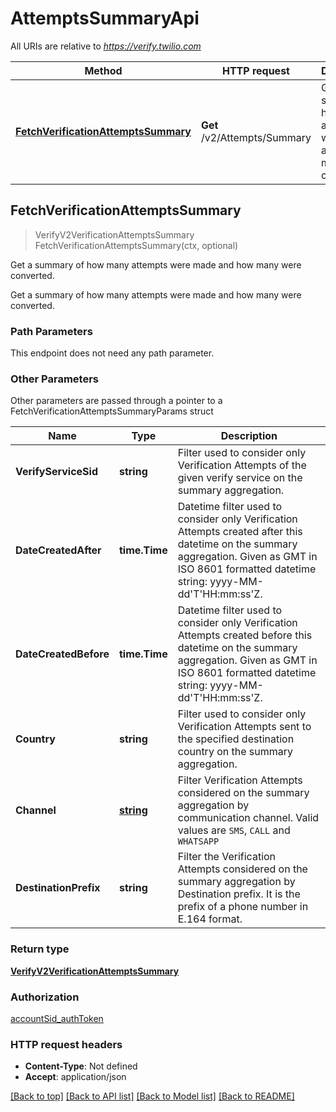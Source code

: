 # AttemptsSummaryApi

All URIs are relative to *https://verify.twilio.com*

Method | HTTP request | Description
------------- | ------------- | -------------
[**FetchVerificationAttemptsSummary**](AttemptsSummaryApi.md#FetchVerificationAttemptsSummary) | **Get** /v2/Attempts/Summary | Get a summary of how many attempts were made and how many were converted.



## FetchVerificationAttemptsSummary

> VerifyV2VerificationAttemptsSummary FetchVerificationAttemptsSummary(ctx, optional)

Get a summary of how many attempts were made and how many were converted.

Get a summary of how many attempts were made and how many were converted.

### Path Parameters

This endpoint does not need any path parameter.

### Other Parameters

Other parameters are passed through a pointer to a FetchVerificationAttemptsSummaryParams struct


Name | Type | Description
------------- | ------------- | -------------
**VerifyServiceSid** | **string** | Filter used to consider only Verification Attempts of the given verify service on the summary aggregation.
**DateCreatedAfter** | **time.Time** | Datetime filter used to consider only Verification Attempts created after this datetime on the summary aggregation. Given as GMT in ISO 8601 formatted datetime string: yyyy-MM-dd'T'HH:mm:ss'Z.
**DateCreatedBefore** | **time.Time** | Datetime filter used to consider only Verification Attempts created before this datetime on the summary aggregation. Given as GMT in ISO 8601 formatted datetime string: yyyy-MM-dd'T'HH:mm:ss'Z.
**Country** | **string** | Filter used to consider only Verification Attempts sent to the specified destination country on the summary aggregation.
**Channel** | [**string**](stringstring.md) | Filter Verification Attempts considered on the summary aggregation by communication channel. Valid values are `SMS`, `CALL` and `WHATSAPP`
**DestinationPrefix** | **string** | Filter the Verification Attempts considered on the summary aggregation by Destination prefix. It is the prefix of a phone number in E.164 format.

### Return type

[**VerifyV2VerificationAttemptsSummary**](VerifyV2VerificationAttemptsSummary.md)

### Authorization

[accountSid_authToken](../README.md#accountSid_authToken)

### HTTP request headers

- **Content-Type**: Not defined
- **Accept**: application/json

[[Back to top]](#) [[Back to API list]](../README.md#documentation-for-api-endpoints)
[[Back to Model list]](../README.md#documentation-for-models)
[[Back to README]](../README.md)

